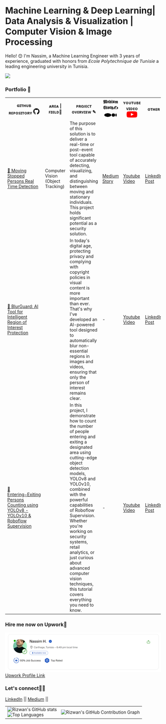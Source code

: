 # Machine Learning & Deep Learning| Data Analysis & Visualization | Computer Vision & Image Processing

Hello! 😊 I'm Nassim, a Machine Learning Engineer with 3 years of experience, graduated with honors from 𝘌𝘤𝘰𝘭𝘦 𝘗𝘰𝘭𝘺𝘵𝘦𝘤𝘩𝘯𝘪𝘲𝘶𝘦 𝘥𝘦 𝘛𝘶𝘯𝘪𝘴𝘪𝘦 a leading engineering university in Tunisia.




![](https://komarev.com/ghpvc/?username=Nassimos07&label=Visitors&color=brightgreen)


<h3> Portfolio 💼 </h3>




<table>
<tr>  
    <th> ɢɪᴛʜᴜʙ ʀᴇᴘᴏꜱɪᴛᴏʀʏ <img src="images/gh.png" width="20" height="20"></th> 
    <th> ᴀʀᴇᴀ | ꜰɪᴇʟᴅ🧩</th>  
    <th> ᴘʀᴏᴊᴇᴄᴛ ᴏᴠᴇʀᴠɪᴇᴡ ✎ </th>  
    <th>𝕸𝖊𝖉𝖎𝖚𝖒 𝕾𝖙𝖔𝖗𝖞✍ <img src="images/md.svg" width="40" height="20"> </th>  
    <th>ʏᴏᴜᴛᴜʙᴇ ᴠɪᴅᴇᴏ <img src="images/yt.png" width="35" height="20"> </th>  
    <th>ᴏᴛʜᴇʀ</th>  
</tr>
  
<tr>
        <td> <a href="https://github.com/Nassimos07/Moving-Stopped-Persons-Real-Time-Detection-using-YOLOv8-or-YOLOv10-Roboflow_Supervision"> 🚀 Moving Stopped Persons Real Time Detection </a></td>
        <td> Computer Vision (Object Tracking)</td>
        <td>The purpose of this solution is to deliver a real-time or post-event tool capable of accurately detecting, visualizing, and distinguishing between moving and stationary individuals. This project holds 
        significant potential as a security solution.</td>
        <td><a href="https://medium.com/@nassim.hammami98/moving-stopped-persons-detection-using-yolov8-yolov10-supervison-126bffaec954"> Medium Story </a></td>
        <td><a href="https://www.youtube.com/watch?v=2iE7njAYJfc&list=PLFyl9hXJyrf8_2-Zrl6CDXjHmzKwgD1ln&pp=gAQBiAQB"> Youtube Video </a></td>
        <td><a href="https://www.linkedin.com/posts/nassim-hammami-771015217_computervison-yolov8-yolov9-activity-7229528097463619585-pBlj?utm_source=share&utm_medium=member_desktop">LinkedIn Post</a></td>
</tr>
  
<tr>
        <td> <a href="https://github.com/Nassimos07/YOLOv8_YOLOv10_Person_segmentation_blurred_AI_solution"> 🚀 BlurGuard: AI Tool for Intelligent Region of Interest Protection</a></td>
        <td> </td>
        <td> In today's digital age, protecting privacy and complying with copyright policies in visual content is more important than ever. That's why I've developed an AI-powered tool designed to automatically blur 
        non-essential regions in images and videos, ensuring that only the person of interest remains clear.</td>
        <td><a> - </a></td>
        <td><a href="https://www.youtube.com/watch?v=_MJZID5qaQE"> Youtube Video </a></td>
        <td><a href="https://www.linkedin.com/posts/nassim-hammami-771015217_computervision-yolov8-imageprocessing-activity-7232050148745383936-9wJ8?utm_source=share&utm_medium=member_desktop">LinkedIn Post</a></td>
</tr>
  
<tr>
        <td><a href="https://github.com/Nassimos07/Entering-Exiting-Persons-Counting-using-YOLOv8-YOLOv10-Roboflow-Supervision"> 🚀Entering−Exiting Persons Counting using YOLOv8 -YOLOv10 & Roboflow Supervision</a></td>
        <td> </td>
        <td>In this project, I demonstrate how to count the number of people entering and exiting a designated area using cutting-edge object detection models, YOLOv8 and YOLOv10, combined with the powerful capabilities 
        of Roboflow Supervision. Whether you're working on security systems, retail analytics, or just curious about advanced computer vision techniques, this tutorial covers everything you need to know.</td>
        <td><a> - </a></td>
        <td><a href="https://www.youtube.com/watch?v=cJAiuTkZmmE"> Youtube Video </a></td>
        <td><a href="https://www.linkedin.com/posts/nassim-hammami-771015217_excited-to-announce-my-latest-project-activity-7073713645519609856-S8q2?utm_source=share&utm_medium=member_desktop">LinkedIn Post</a></td>
</tr>
  
</table>

<h3>Hire me now on Upwork🚀</h3>
<a href="https://www.upwork.com/freelancers/~013cf1e92a2b62e552">
    <img src="images/im.png" /> 
    Upwork Profile Link 
</a>

<h3> Let's connect🚀💪</h3>   

<a href="https://www.linkedin.com/in/nassim-hammami-771015217/">LinkedIn</a> ||
<a href="https://medium.com/@nassim.hammami98">Medium</a> ||

<table>
  <tr>
    <td>
      <img src="https://github-readme-stats.vercel.app/api?username=Nassimos07&show_icons=true&theme=github-compact&bg_color=FFFFFF" alt="Rizwan's GitHub stats"/>
      <br>
      <img src="https://github-readme-stats.vercel.app/api/top-langs/?username=Nassimos07&layout=compact&bg_color=FFFFFF&theme=github-compact" alt="Top Languages"/>
    </td>
    <td>
      <img src="https://github-readme-activity-graph.vercel.app/graph?username=Nassimos07&bg_color=FFFFFF&point=FF64DA&line=111F68&title_color=1E90FF&color=000000" alt="Rizwan's GitHub Contribution Graph"/>
    </td>
  </tr>
</table>


